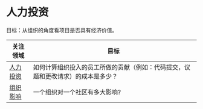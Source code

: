 # 人力投资

目标：从组织的角度看项目是否具有经济价值。

| 关注领域 | 目标 |
| --- | --- |
| [人力投资](labor-investment.md) | 如何计算组织投入的员工所做的贡献（例如：代码提交，议题和更改请求）的成本是多少？ |
| [组织影响](organizational-influence.md) | 一个组织对一个社区有多大影响? |
